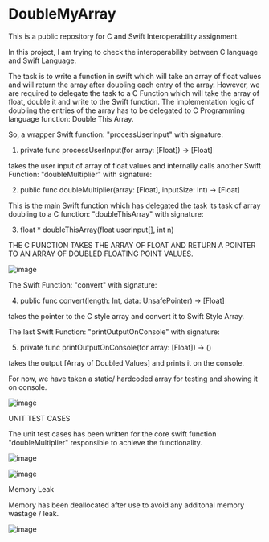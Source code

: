 # DoubleMyArray
This is a public repository for C and Swift Interoperability assignment.


In this project, I am trying to check the interoperability between C language and Swift Language.

The task is to write a function in swift which will take an array of float values and will return the array after doubling each entry of the array.
However, we are required to delegate the task to a C Function which will take the array of float, double it and write to the Swift function. 
The implementation logic of doubling the entries of the array has to be delegated to C Programming language function: Double This Array.

So, a wrapper Swift function: "processUserInput" with signature: 

1. private func processUserInput(for array: [Float]) -> [Float] 

takes the user input of array of float values and internally calls another Swift Function: "doubleMultiplier" with signature:

2. public func doubleMultiplier(array: [Float], inputSize: Int) -> [Float]

This is the main Swift function which has delegated the task its task of array doubling to a C function: "doubleThisArray" with signature: 

3. float * doubleThisArray(float userInput[], int n)

THE C FUNCTION TAKES THE ARRAY OF FLOAT AND RETURN A POINTER TO AN ARRAY OF DOUBLED FLOATING POINT VALUES.

![image](https://user-images.githubusercontent.com/11316570/229562134-b2f70f6b-39bf-4570-b853-47b53197f615.png)


The Swift Function: "convert" with signature:

4. public func convert(length: Int, data: UnsafePointer<Float>) -> [Float]
 
takes the pointer to the C style array and convert it to Swift Style Array.


The last Swift Function: "printOutputOnConsole" with signature:

5. private func printOutputOnConsole(for array: [Float]) -> ()

takes the output [Array of Doubled Values] and prints it on the console.



For now, we have taken a static/ hardcoded array for testing and showing it on console.

![image](https://user-images.githubusercontent.com/11316570/229564603-8c0e1ece-1925-40ec-b98d-748f5190d5ac.png)


UNIT TEST CASES

The unit test cases has been written for the core swift function "doubleMultiplier" responsible to achieve the functionality.

![image](https://user-images.githubusercontent.com/11316570/229565207-43cf67f6-0ca9-4c7c-86e8-0fc31667ab4f.png)


![image](https://user-images.githubusercontent.com/11316570/229569796-67e5e6b7-d52d-4b71-af54-18f8f0efa5b8.png)


Memory Leak

Memory has been deallocated after use to avoid any additonal memory wastage / leak.

![image](https://user-images.githubusercontent.com/11316570/229570396-3763c4b5-f592-4134-8e93-9c9edba50793.png)







